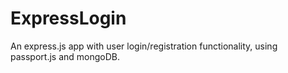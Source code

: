 # ExpressLogin
An express.js app with user login/registration functionality, using passport.js and mongoDB.
